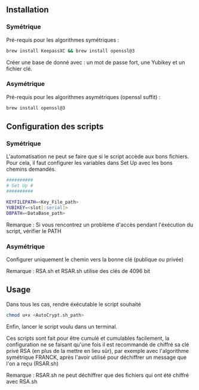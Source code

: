 ## Installation

### Symétrique
Pré-requis pour les algorithmes symétriques :

```zsh
brew install KeepassXC && brew install openssl@3 
```
Créer une base de donné avec : un mot de passe fort, une Yubikey et un fichier clé.

### Asymétrique
Pré-requis pour les algorithmes asymétriques (openssl suffit) :

```zsh
brew install openssl@3 
```
## Configuration des scripts

### Symétrique
L'automatisation ne peut se faire que si le script accède aux bons fichiers. Pour cela, il 
faut configurer les variables dans Set Up avec les bons chemins demandés.

```zsh
##########
# Set Up #
##########

KEYFILEPATH=<Key_File_path>
YUBIKEY=<slot[:serial]>
DBPATH=<DataBase_path>
```
Remarque : Si vous rencontrez un problème d'accès pendant l'éxécution du script, vérifier le PATH

### Asymétrique 

Configurer uniquement le chemin vers la bonne clé (publique ou privée)

Remarque : RSA.sh et RSAR.sh utilise des clés de 4096 bit

## Usage

Dans tous les cas, rendre éxécutable le script souhaité
```zsh
chmod u+x <AutoCrypt.sh_path>
``` 

Enfin, lancer le script voulu dans un terminal.

Ces scripts sont fait pour être cumulé et cumulables facilement, la configuration ne se faisant qu'une fois il est recommandé de chiffré sa clé privé RSA (en plus de la mettre en lieu sûr), par exemple avec l'algorithme symétrique FRANCK, après l'avoir utilisé pour déchiffrer un message que l'on a reçu (RSAR.sh)

Remarque : RSAR.sh ne peut déchiffrer que des fichiers qui ont été chiffré avec RSA.sh


